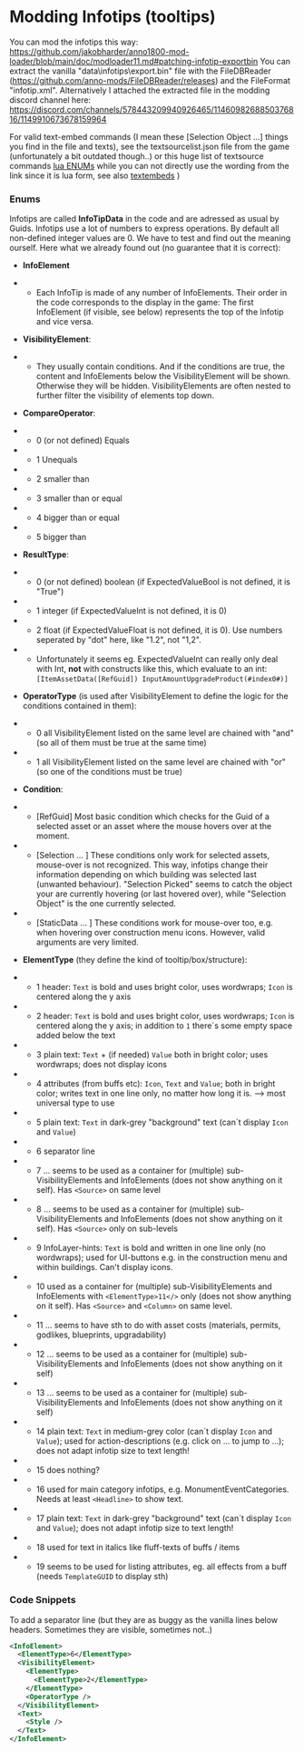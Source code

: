 # Modding Infotips (tooltips)

You can mod the infotips this way:
https://github.com/jakobharder/anno1800-mod-loader/blob/main/doc/modloader11.md#patching-infotip-exportbin
You can extract the vanilla "data\infotips\export.bin" file with the FileDBReader (https://github.com/anno-mods/FileDBReader/releases) and the FileFormat "infotip.xml".
Alternatively I attached the extracted file in the modding discord channel here: https://discord.com/channels/578443209940926465/1146098268850376816/1149910673678159964  

For valid text-embed commands (I mean these [Selection Object ...] things you find in the file and texts), see the textsourcelist.json file from the game (unfortunately a bit outdated though..) or this huge list of textsource commands [lua ENUMs](https://github.com/anno-mods/modding-guide/blob/main/Scripting/ENUMs.md) while you can not directly use the wording from the link since it is lua form, see also  [textembeds](https://github.com/anno-mods/modding-guide/blob/main/Scripting/textembeds.md) )  
 

### Enums
Infotips are called **InfoTipData** in the code and are adressed as usual by Guids. Infotips use a lot of numbers to express operations. By default all non-defined integer values are 0. 
We have to test and find out the meaning ourself. Here what we already found out (no guarantee that it is correct):

- **InfoElement**
- - Each InfoTip is made of any number of InfoElements. Their order in the code corresponds to the display in the game: The first InfoElement (if visible, see below) represents the top of the Infotip and vice versa.

- **VisibilityElement**:
- - They usually contain conditions. And if the conditions are true, the content and InfoElements below the VisibilityElement will be shown. Otherwise they will be hidden. VisibilityElements are often nested to further filter the visibility of elements top down.

- **CompareOperator**:
- - 0 (or not defined) Equals
- - 1 Unequals
- - 2 smaller than
- - 3 smaller than or equal
- - 4 bigger than or equal
- - 5 bigger than


- **ResultType**:
- - 0 (or not defined) boolean (if ExpectedValueBool is not defined, it is "True")
- - 1 integer (if ExpectedValueInt is not defined, it is 0)
- - 2 float (if ExpectedValueFloat is not defined, it is 0). Use numbers seperated by "dot" here, like "1.2", not "1,2".
- - Unfortunately it seems eg. ExpectedValueInt can really only deal with Int, **not** with constructs like this, which evaluate to an int: ```[ItemAssetData([RefGuid]) InputAmountUpgradeProduct(#index0#)]```


- **OperatorType** (is used after VisibilityElement to define the logic for the conditions contained in them):
- - 0 all VisibilityElement listed on the same level are chained with "and" (so all of them must be true at the same time)
- - 1 all VisibilityElement listed on the same level are chained with "or" (so one of the conditions must be true)

- **Condition**:
- - [RefGuid] Most basic condition which checks for the Guid of a selected asset or an asset where the mouse hovers over at the moment. 
- - [Selection ... ] These conditions only work for selected assets, mouse-over is not recognized. This way, infotips change their information depending on which building was selected last (unwanted behaviour). "Selection Picked" seems to catch the object your are currently hovering (or last hovered over), while "Selection Object" is the one currently selected.
- - [StaticData ... ] These conditions work for mouse-over too, e.g. when hovering over construction menu icons. However, valid arguments are very limited. 

- **ElementType** (they define the kind of tooltip/box/structure):
- - 1  header: `Text` is bold and uses bright color, uses wordwraps; `Icon` is centered along the y axis
- - 2  header: `Text` is bold and uses bright color,  uses wordwraps; `Icon` is centered along the y axis; in addition to `1` there´s some empty space added below the text
- - 3  plain text: `Text` + (if needed) `Value` both in bright color; uses wordwraps; does not display icons
- - 4  attributes (from buffs etc): `Icon`, `Text` and `Value`; both in bright color; writes text in one line only, no matter how long it is. --> most universal type to use
- - 5  plain text: `Text` in dark-grey "background" text (can´t display `Icon` and `Value`)
- - 6  separator line
- - 7  ... seems to be used as a container for (multiple) sub-VisibilityElements and InfoElements (does not show anything on it self). Has `<Source>` on same level
- - 8  ... seems to be used as a container for (multiple) sub-VisibilityElements and InfoElements (does not show anything on it self). Has `<Source>` only on sub-levels
- - 9  InfoLayer-hints: `Text` is bold and written in one line only (no wordwraps); used for UI-buttons e.g. in the construction menu and within buildings. Can't display icons.
- - 10  used as a container for (multiple) sub-VisibilityElements and InfoElements with `<ElementType>11</>` only (does not show anything on it self). Has `<Source>` and `<Column>` on same level. 
- - 11  ... seems to have sth to do with asset costs (materials, permits, godlikes, blueprints, upgradability)
- - 12  ... seems to be used as a container for (multiple) sub-VisibilityElements and InfoElements (does not show anything on it self)
- - 13  ... seems to be used as a container for (multiple) sub-VisibilityElements and InfoElements (does not show anything on it self)
- - 14  plain text: `Text` in medium-grey color (can´t display `Icon` and `Value`); used for action-descriptions (e.g. click on ... to jump to ...); does not adapt infotip size to text length!
- - 15  does nothing?
- - 16  used for main category infotips, e.g. MonumentEventCategories. Needs at least `<Headline>` to show text.
- - 17  plain text: `Text` in dark-grey "background" text (can´t display `Icon` and `Value`); does not adapt infotip size to text length!
- - 18  used for text in italics like fluff-texts of buffs / items
- - 19  seems to be used for listing attributes, eg. all effects from a buff (needs `TemplateGUID` to display sth)

### Code Snippets
To add a separator line (but they are as buggy as the vanilla lines below headers. Sometimes they are visible, sometimes not..)
```xml
<InfoElement>
  <ElementType>6</ElementType>
  <VisibilityElement>
    <ElementType>
      <ElementType>2</ElementType>
    </ElementType>
    <OperatorType />
  </VisibilityElement>
  <Text>
    <Style />
  </Text>
</InfoElement>
```
